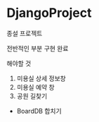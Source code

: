 # DjangoProject
종설 프로젝트

전반적인 부분 구현 완료


해야할 것

1) 미용실 상세 정보창
2) 미용실 예약 창
3) 공원 길찾기 

* BoardDB 합치기
